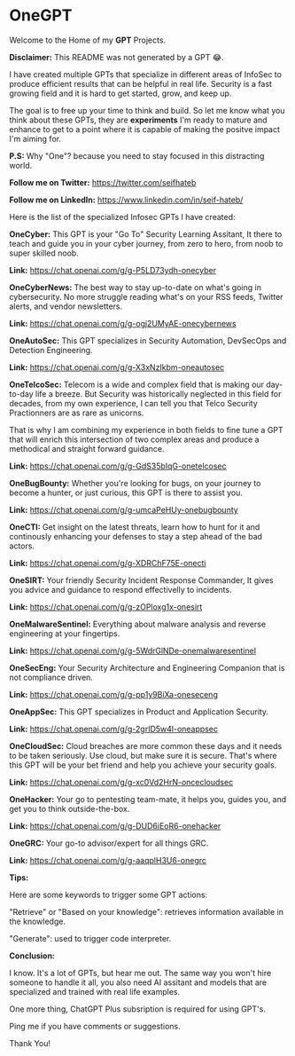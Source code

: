 # OneGPT

Welcome to the Home of my **GPT** Projects.

**Disclaimer:** This README was not generated by a GPT 😂.


I have created multiple GPTs that specialize in different areas of InfoSec to produce efficient results that can be helpful in real life. Security is a fast growing field and it is hard to get started, grow, and keep up. 


The goal is to free up your time to think and build. So let me know what you think about these GPTs, they are **experiments** I'm ready to mature and enhance to get to a point where it is capable of making the positve impact I'm aiming for. 

**P.S:** Why "One"? because you need to stay focused in this distracting world. 


**Follow me on Twitter:** https://twitter.com/seifhateb

**Follow me on LinkedIn:** https://www.linkedin.com/in/seif-hateb/


Here is the list of the specialized Infosec GPTs I have created:


**OneCyber:** This GPT is your "Go To" Security Learning Assitant, It there to teach and guide you in your cyber journey, from zero to hero, from noob to super skilled noob. 

**Link:** https://chat.openai.com/g/g-P5LD73ydh-onecyber


**OneCyberNews:** The best way to stay up-to-date on what's going in cybersecurity. No more struggle reading what's on your RSS feeds, Twitter alerts, and vendor newsletters. 

**Link:** https://chat.openai.com/g/g-ogj2UMyAE-onecybernews


**OneAutoSec:** This GPT specializes in Security Automation, DevSecOps and Detection Engineering. 

**Link:** https://chat.openai.com/g/g-X3xNzIkbm-oneautosec


**OneTelcoSec:** Telecom is a wide and complex field that is making our day-to-day life a breeze. But Security was historically neglected in this field for decades, from my own experience, I can tell you that Telco Security Practionners are as rare as unicorns. 

That is why I am combining my experience in both fields to fine tune a GPT that will enrich this intersection of two complex areas and produce a methodical and straight forward guidance. 

**Link:** https://chat.openai.com/g/g-GdS35bIqG-onetelcosec


**OneBugBounty:** Whether you're looking for bugs, on your journey to become a hunter, or just curious, this GPT is there to assist you. 

**Link:** https://chat.openai.com/g/g-umcaPeHUy-onebugbounty


**OneCTI:** Get insight on the latest threats, learn how to hunt for it and continously enhancing your defenses to stay a step ahead of the bad actors.  

**Link:** https://chat.openai.com/g/g-XDRChF75E-onecti

**OneSIRT:** Your friendly Security Incident Response Commander, It gives you advice and guidance to respond effectivelly to incidents. 

**Link:** https://chat.openai.com/g/g-zOPloxg1x-onesirt

**OneMalwareSentinel:** Everything about malware analysis and reverse engineering at your fingertips. 

**Link:** https://chat.openai.com/g/g-5WdrGlNDe-onemalwaresentinel


**OneSecEng:** Your Security Architecture and Engineering Companion that is not compliance driven. 

**Link:** https://chat.openai.com/g/g-pp1y9BiXa-oneseceng


**OneAppSec:** This GPT specializes in Product and Application Security. 

**Link:** https://chat.openai.com/g/g-2grID5w4l-oneappsec


**OneCloudSec:** Cloud breaches are more common these days and it needs to be taken seriously. Use cloud, but make sure it is secure. That's where this GPT will be your bet friend and help you achieve your security goals. 

**Link:** https://chat.openai.com/g/g-xc0Vd2HrN-oncecloudsec


**OneHacker:** Your go to pentesting team-mate, it helps you, guides you, and get you to think outside-the-box. 

**Link:** https://chat.openai.com/g/g-DUD6iEoR6-onehacker


**OneGRC:** Your go-to advisor/expert for all things GRC.

**Link:** https://chat.openai.com/g/g-aaqplH3U6-onegrc



**Tips:**

Here are some keywords to trigger some GPT actions:

  "Retrieve" or "Based on your knowledge": retrieves information available in the knowledge.

  "Generate": used to trigger code interpreter.




**Conclusion:** 

I know. It's a lot of GPTs, but hear me out. The same way you won't hire someone to handle it all, you also need AI assitant and models that are specialized and trained with real life examples. 

One more thing, ChatGPT Plus subsription is required for using GPT's.

Ping me if you have comments or suggestions. 

Thank You!






